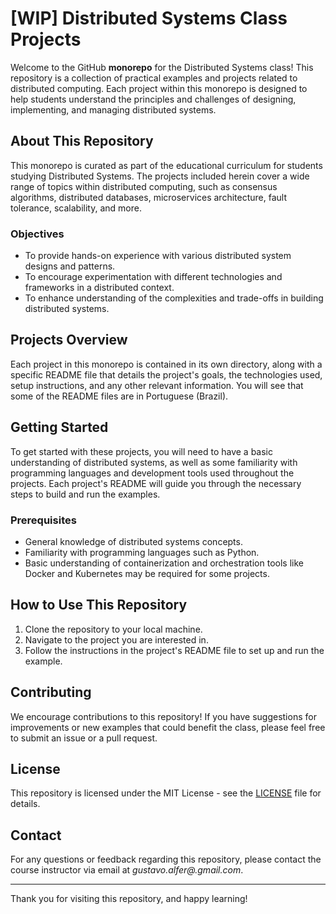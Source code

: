 # [WIP] Distributed Systems Class Projects

Welcome to the GitHub **monorepo** for the Distributed Systems class! This repository is a collection of practical examples and projects related to distributed computing. Each project within this monorepo is designed to help students understand the principles and challenges of designing, implementing, and managing distributed systems.

## About This Repository

This monorepo is curated as part of the educational curriculum for students studying Distributed Systems. The projects included herein cover a wide range of topics within distributed computing, such as consensus algorithms, distributed databases, microservices architecture, fault tolerance, scalability, and more.

### Objectives

- To provide hands-on experience with various distributed system designs and patterns.
- To encourage experimentation with different technologies and frameworks in a distributed context.
- To enhance understanding of the complexities and trade-offs in building distributed systems.

## Projects Overview

Each project in this monorepo is contained in its own directory, along with a specific README file that details the project's goals, the technologies used, setup instructions, and any other relevant information. You will see that some of the README files are in Portuguese (Brazil).

## Getting Started

To get started with these projects, you will need to have a basic understanding of distributed systems, as well as some familiarity with programming languages and development tools used throughout the projects. Each project's README will guide you through the necessary steps to build and run the examples.

### Prerequisites

- General knowledge of distributed systems concepts.
- Familiarity with programming languages such as Python.
- Basic understanding of containerization and orchestration tools like Docker and Kubernetes may be required for some projects.

## How to Use This Repository

1. Clone the repository to your local machine.
2. Navigate to the project you are interested in.
3. Follow the instructions in the project's README file to set up and run the example.

## Contributing

We encourage contributions to this repository! If you have suggestions for improvements or new examples that could benefit the class, please feel free to submit an issue or a pull request.

## License

This repository is licensed under the MIT License - see the [LICENSE](https://opensource.org/license/mit) file for details.

## Contact

For any questions or feedback regarding this repository, please contact the course instructor via email at *gustavo.alfer@.gmail.com*.

---

Thank you for visiting this repository, and happy learning!
